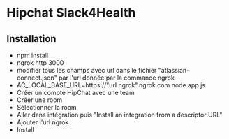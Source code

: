 # Hipchat Slack4Health

## Installation

* npm install
* ngrok http 3000
* modifier tous les champs avec url dans le fichier "atlassian-connect.json" par l'url donnée par la commande ngrok
* AC_LOCAL_BASE_URL=https://"url ngrok".ngrok.com node app.js
* Créer un compte HipChat avec une team 
* Créer une room 
* Sélectionner la room 
* Aller dans intégration puis "Install an integration from a descriptor URL"
* Ajouter l'url ngrok
* Install
